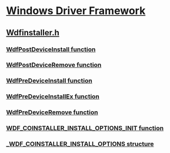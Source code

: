 # [Windows Driver Framework](../_wdf/index.md)
## [Wdfinstaller.h](index.md)
### [WdfPostDeviceInstall function](../wdfinstaller/nf-wdfinstaller-wdfpostdeviceinstall.md)
### [WdfPostDeviceRemove function](../wdfinstaller/nf-wdfinstaller-wdfpostdeviceremove.md)
### [WdfPreDeviceInstall function](../wdfinstaller/nf-wdfinstaller-wdfpredeviceinstall.md)
### [WdfPreDeviceInstallEx function](../wdfinstaller/nf-wdfinstaller-wdfpredeviceinstallex.md)
### [WdfPreDeviceRemove function](../wdfinstaller/nf-wdfinstaller-wdfpredeviceremove.md)
### [WDF_COINSTALLER_INSTALL_OPTIONS_INIT function](../wdfinstaller/nf-wdfinstaller-wdf_coinstaller_install_options_init.md)
### [_WDF_COINSTALLER_INSTALL_OPTIONS structure](../wdfinstaller/ns-wdfinstaller-_wdf_coinstaller_install_options.md)

